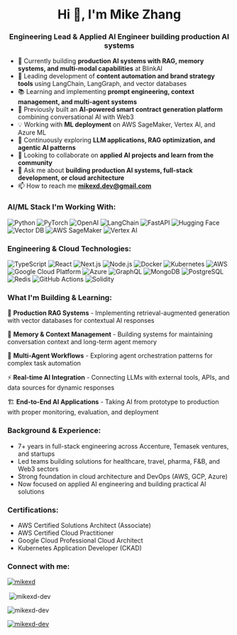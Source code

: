 <h1 align="center">Hi 👋, I'm Mike Zhang</h1>
<h3 align="center">Engineering Lead & Applied AI Engineer building production AI systems</h3>

- 🤖 Currently building **production AI systems with RAG, memory systems, and multi-modal capabilities** at BlinkAI
- 🚀 Leading development of **content automation and brand strategy tools** using LangChain, LangGraph, and vector databases
- 📚 Learning and implementing **prompt engineering, context management, and multi-agent systems**
- 🔧 Previously built an **AI-powered smart contract generation platform** combining conversational AI with Web3
- 💡 Working with **ML deployment** on AWS SageMaker, Vertex AI, and Azure ML
- 🌱 Continuously exploring **LLM applications, RAG optimization, and agentic AI patterns**
- 👯 Looking to collaborate on **applied AI projects and learn from the community**
- 💬 Ask me about **building production AI systems, full-stack development, or cloud architecture**
- 📫 How to reach me **mikexd.dev@gmail.com**

<h3 align="left">AI/ML Stack I'm Working With:</h3>
<p>
  <img alt="Python" src="https://img.shields.io/badge/-Python-3776AB?style=flat-square&logo=python&logoColor=white" />
  <img alt="PyTorch" src="https://img.shields.io/badge/-PyTorch-EE4C2C?style=flat-square&logo=pytorch&logoColor=white" />
  <img alt="OpenAI" src="https://img.shields.io/badge/-OpenAI-412991?style=flat-square&logo=openai&logoColor=white" />
  <img alt="LangChain" src="https://img.shields.io/badge/-LangChain-1C3C3C?style=flat-square&logo=langchain&logoColor=white" />
  <img alt="FastAPI" src="https://img.shields.io/badge/-FastAPI-009688?style=flat-square&logo=fastapi&logoColor=white" />
  <img alt="Hugging Face" src="https://img.shields.io/badge/-Hugging%20Face-FFD21E?style=flat-square&logo=huggingface&logoColor=black" />
  <img alt="Vector DB" src="https://img.shields.io/badge/-Vector%20DBs-FF6B6B?style=flat-square&logo=database&logoColor=white" />
  <img alt="AWS SageMaker" src="https://img.shields.io/badge/-SageMaker-FF9900?style=flat-square&logo=amazon-aws&logoColor=white" />
  <img alt="Vertex AI" src="https://img.shields.io/badge/-Vertex%20AI-4285F4?style=flat-square&logo=google-cloud&logoColor=white" />
</p>

<h3 align="left">Engineering & Cloud Technologies:</h3>
<p>
  <img alt="TypeScript" src="https://img.shields.io/badge/-TypeScript-007ACC?style=flat-square&logo=typescript&logoColor=white" />
  <img alt="React" src="https://img.shields.io/badge/-React-45b8d8?style=flat-square&logo=react&logoColor=white" />
  <img alt="Next.js" src="https://img.shields.io/badge/-Next.js-000000?style=flat-square&logo=nextdotjs&logoColor=white" />
  <img alt="Node.js" src="https://img.shields.io/badge/-Node.js-43853d?style=flat-square&logo=Node.js&logoColor=white" />
  <img alt="Docker" src="https://img.shields.io/badge/-Docker-46a2f1?style=flat-square&logo=docker&logoColor=white" />
  <img alt="Kubernetes" src="https://img.shields.io/badge/-Kubernetes-326CE5?style=flat-square&logo=kubernetes&logoColor=white" />
  <img alt="AWS" src="https://img.shields.io/badge/-AWS-232F3E?style=flat-square&logo=amazon-aws&logoColor=white" />
  <img alt="Google Cloud Platform" src="https://img.shields.io/badge/-Google_Cloud-1a73e8?style=flat-square&logo=google-cloud&logoColor=white" />
  <img alt="Azure" src="https://img.shields.io/badge/-Azure-0078D4?style=flat-square&logo=microsoft-azure&logoColor=white" />
  <img alt="GraphQL" src="https://img.shields.io/badge/-GraphQL-E10098?style=flat-square&logo=graphql&logoColor=white" />
  <img alt="MongoDB" src="https://img.shields.io/badge/-MongoDB-13aa52?style=flat-square&logo=mongodb&logoColor=white" />
  <img alt="PostgreSQL" src="https://img.shields.io/badge/-PostgreSQL-336791?style=flat-square&logo=postgresql&logoColor=white" />
  <img alt="Redis" src="https://img.shields.io/badge/-Redis-DC382D?style=flat-square&logo=redis&logoColor=white" />
  <img alt="GitHub Actions" src="https://img.shields.io/badge/-Github_Actions-2088FF?style=flat-square&logo=github-actions&logoColor=white" />
  <img alt="Solidity" src="https://img.shields.io/badge/-Solidity-363636?style=flat-square&logo=solidity&logoColor=white" />
</p>

<h3 align="left">What I'm Building & Learning:</h3>

🔨 **Production RAG Systems** - Implementing retrieval-augmented generation with vector databases for contextual AI responses

🧠 **Memory & Context Management** - Building systems for maintaining conversation context and long-term agent memory

🤝 **Multi-Agent Workflows** - Exploring agent orchestration patterns for complex task automation

⚡ **Real-time AI Integration** - Connecting LLMs with external tools, APIs, and data sources for dynamic responses

🏗️ **End-to-End AI Applications** - Taking AI from prototype to production with proper monitoring, evaluation, and deployment

<h3 align="left">Background & Experience:</h3>

- 7+ years in full-stack engineering across Accenture, Temasek ventures, and startups
- Led teams building solutions for healthcare, travel, pharma, F&B, and Web3 sectors
- Strong foundation in cloud architecture and DevOps (AWS, GCP, Azure)
- Now focused on applied AI engineering and building practical AI solutions

<h3 align="left">Certifications:</h3>

- AWS Certified Solutions Architect (Associate)
- AWS Certified Cloud Practitioner
- Google Cloud Professional Cloud Architect
- Kubernetes Application Developer (CKAD)

<h3 align="left">Connect with me:</h3>
<p align="left">
<a href="https://www.linkedin.com/in/mikexd/" target="blank"><img src="https://img.shields.io/badge/LinkedIn-0077B5?style=for-the-badge&logo=linkedin&logoColor=white" alt="mikexd" /></a>
</p>

<p>&nbsp;<img align="center" src="https://github-readme-stats.vercel.app/api?username=mikexd-dev&show_icons=true&locale=en" alt="mikexd-dev" /></p>

<p><img align="center" src="https://github-readme-streak-stats.herokuapp.com/?user=mikexd-dev&" alt="mikexd-dev" /></p>

<p align="left"> <a href="https://github.com/ryo-ma/github-profile-trophy"><img src="https://github-profile-trophy.vercel.app/?username=mikexd-dev" alt="mikexd-dev" /></a> </p>

